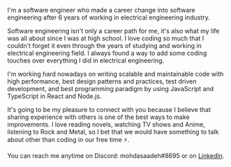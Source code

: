 I'm a software engineer who made a career change into software engineering after 6 years of working in electrical engineering industry.

Software engineering isn't only a career path for me, it's also what my life was all about since I was at high school.
I love coding so much that I couldn't forget it even through the years of studying and working in electrical engineering field. I always found a way to add some coding touches over everything I did in electrical engineering.

I'm working hard nowadays on writing scalable and maintainable code with high performance, best design patterns and practices, test driven development, and best programming paradigm by using JavaScript and TypeScript in React and Node.js.

It's going to be my pleasure to connect with you because I believe that sharing experience with others is one of the best ways to make improvements. I love reading novels, watching TV shows and Anime, listening to Rock and Metal, so I bet that we would have something to talk about other than coding in our free time ⚡️.

You can reach me anytime on Discord: mohdasaadeh#8695 or on [LinkedIn](https://www.linkedin.com/in/mohammad-saadeh-993993a8/).

<!---
mohdasaadeh/mohdasaadeh is a ✨ special ✨ repository because its `README.md` (this file) appears on your GitHub profile.
You can click the Preview link to take a look at your changes.
--->
